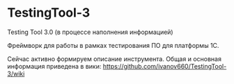 # TestingTool-3
Testing Tool 3.0 (в процессе наполнения информацией)

Фреймворк для работы в рамках тестирования ПО для платформы 1С.

Сейчас активно формируем описание инструмента. Общая и основная информация приведена в вики: https://github.com/ivanov660/TestingTool-3/wiki
